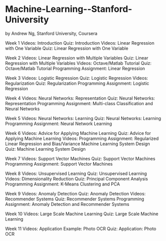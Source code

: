 # Machine-Learning--Stanford-University
by Andrew Ng, Stanford University, Coursera

Week 1
 Videos: Introduction
 Quiz: Introduction
 Videos: Linear Regression with One Variable
 Quiz: Linear Regression with One Variable
 
Week 2
 Videos: Linear Regression with Multiple Variables
 Quiz: Linear Regression with Multiple Variables
 Videos: Octave/Matlab Tutorial
 Quiz: Octave/Matlab Tutorial
 Programming Assignment: Linear Regression
 
Week 3
 Videos: Logistic Regression
 Quiz: Logistic Regression
 Videos: Regularization
 Quiz: Regularization
 Programming Assignment: Logistic Regression
 
Week 4
 Videos: Neural Networks: Representation
 Quiz: Neural Networks: Representation
 Programming Assignment: Multi-class Classification and Neural Networks
 
Week 5
 Videos: Neural Networks: Learning
 Quiz: Neural Networks: Learning
 Programming Assignment: Neural Network Learning
 
Week 6
 Videos: Advice for Applying Machine Learning
 Quiz: Advice for Applying Machine Learning
 Videos: Programming Assignment: Regularized Linear Regression and Bias/Variance
 Machine Learning System Design
 Quiz: Machine Learning System Design
 
Week 7
 Videos: Support Vector Machines
 Quiz: Support Vector Machines
 Programming Assignment: Support Vector Machines
 
Week 8
 Videos: Unsupervised Learning
 Quiz: Unsupervised Learning
 Videos: Dimensionality Reduction
 Quiz: Principal Component Analysis
 Programming Assignment: K-Means Clustering and PCA
 
Week 9
 Videos: Anomaly Detection
 Quiz: Anomaly Detection
 Videos: Recommender Systems
 Quiz: Recommender Systems
 Programming Assignment: Anomaly Detection and Recommender Systems
 
Week 10
 Videos: Large Scale Machine Learning
 Quiz: Large Scale Machine Learning
 
Week 11
 Videos: Application Example: Photo OCR
 Quiz: Application: Photo OCR
